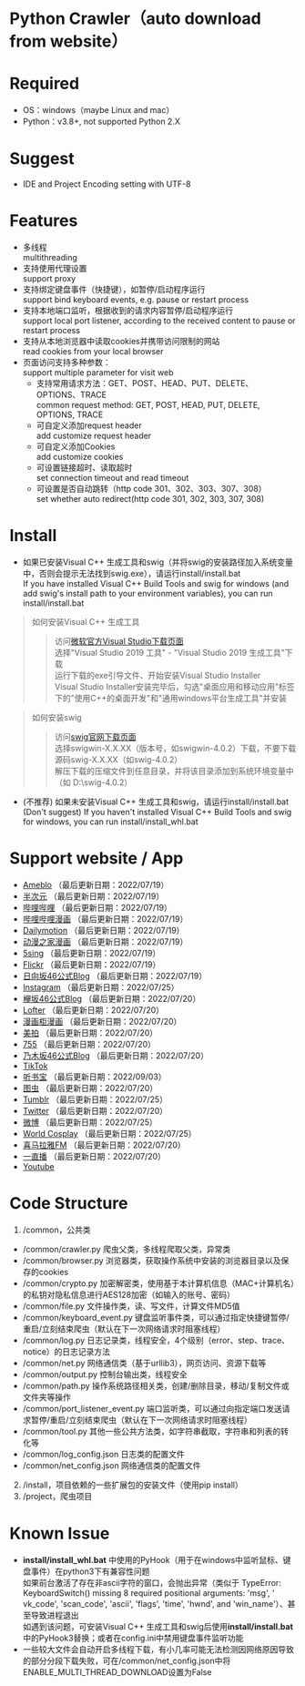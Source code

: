 Python Crawler（auto download from website）
=====

# Required

* OS：windows（maybe Linux and mac）<br>
* Python：v3.8+, not supported Python 2.X

# Suggest

* IDE and Project Encoding setting with UTF-8

# Features

* 多线程<br>
  multithreading<br>
* 支持使用代理设置<br>
  support proxy<br>
* 支持绑定键盘事件（快捷键），如暂停/启动程序运行<br>
  support bind keyboard events, e.g. pause or restart process<br>
* 支持本地端口监听，根据收到的请求内容暂停/启动程序运行<br>
  support local port listener, according to the received content to pause or restart process<br>
* 支持从本地浏览器中读取cookies并携带访问限制的网站<br>
  read cookies from your local browser<br>
* 页面访问支持多种参数：<br>
  support multiple parameter for visit web
    * 支持常用请求方法：GET、POST、HEAD、PUT、DELETE、OPTIONS、TRACE<br>
      common request method: GET, POST, HEAD, PUT, DELETE, OPTIONS, TRACE<br>
    * 可自定义添加request header<br>
      add customize request header<br>
    * 可自定义添加Cookies<br>
      add customize cookies<br>
    * 可设置链接超时、读取超时<br>
      set connection timeout and read timeout<br>
    * 可设置是否自动跳转（http code 301、302、303、307、308）<br>
      set whether auto redirect(http code 301, 302, 303, 307, 308) <br>

# Install

* 如果已安装Visual C++ 生成工具和swig（并将swig的安装路径加入系统变量中，否则会提示无法找到swig.exe），请运行install/install.bat<br>
  If you have installed Visual C++ Build Tools and swig for windows (and add swig's install path to your environment
  variables), you can run install/install.bat <br>

> 如何安装Visual C++ 生成工具
>> 访问[微软官方Visual Studio下载页面](https://visualstudio.microsoft.com/downloads/)<br>
选择"Visual Studio 2019 工具" - "Visual Studio 2019 生成工具"下载<br>
运行下载的exe引导文件、开始安装Visual Studio Installer<br>
Visual Studio Installer安装完毕后，勾选"桌面应用和移动应用"标签下的"使用C++的桌面开发"和"通用windows平台生成工具"并安装<br>

> 如何安装swig
>> 访问[swig官网下载页面](http://www.swig.org/download.html)<br>
选择swigwin-X.X.XX（版本号，如swigwin-4.0.2）下载，不要下载源码swig-X.X.XX（如swig-4.0.2）<br>
解压下载的压缩文件到任意目录，并将该目录添加到系统环境变量中（如 D:\swig-4.0.2）

* (不推荐) 如果未安装Visual C++ 生成工具和swig，请运行install/install.bat<br>
  (Don't suggest) If you haven't installed Visual C++ Build Tools and swig for windows, you can run
  install/install_whl.bat<br>

# Support website / App

* [Ameblo](https://ameblo.jp/) （最后更新日期：2022/07/19）
* [半次元](https://bcy.net/) （最后更新日期：2022/07/19）
* [哔哩哔哩](https://www.bilibili.com/) （最后更新日期：2022/07/19）
* [哔哩哔哩漫画](https://manga.bilibili.com/) （最后更新日期：2022/07/19）
* [Dailymotion](https://www.dailymotion.com/) （最后更新日期：2022/07/19）
* [动漫之家漫画](https://www.dmzj.com/) （最后更新日期：2022/07/19）
* [5sing](https://5sing.kugou.com/index.html) （最后更新日期：2022/07/19）
* [Flickr](https://www.flickr.com/) （最后更新日期：2022/07/19）
* [日向坂46公式Blog](https://www.hinatazaka46.com/s/official/diary/member) （最后更新日期：2022/07/19）
* [Instagram](https://www.instagram.com/) （最后更新日期：2022/07/25）
* [欅坂46公式Blog](https://www.keyakizaka46.com/s/k46o/diary/member) （最后更新日期：2022/07/20）
* [Lofter](https://www.lofter.com/) （最后更新日期：2022/07/20）
* [漫画柜漫画](https://www.manhuagui.com/) （最后更新日期：2022/07/20）
* [美拍](https://www.meipai.com/) （最后更新日期：2022/07/20）
* [755](https://7gogo.jp/) （最后更新日期：2022/07/20）
* [乃木坂46公式Blog](https://www.nogizaka46.com/s/n46/diary/MEMBER/list) （最后更新日期：2022/07/20）
* [TikTok](https://www.tiktok.com/)
* [听书宝](http://m.tingshubao.com/) （最后更新日期：2022/09/03）
* [图虫](https://tuchong.com/) （最后更新日期：2022/07/20）
* [Tumblr](https://www.tumblr.com/) （最后更新日期：2022/07/25）
* [Twitter](https://twitter.com/) （最后更新日期：2022/07/20）
* [微博](https://weibo.com/) （最后更新日期：2022/07/25）
* [World Cosplay](https://worldcosplay.net/) （最后更新日期：2022/07/25）
* [喜马拉雅FM](https://www.ximalaya.com/) （最后更新日期：2022/07/20）
* [一直播](https://www.yizhibo.com/) （最后更新日期：2022/07/20）
* [Youtube](https://www.youtube.com/)

# Code Structure

1. /common，公共类<br>

* /common/crawler.py 爬虫父类，多线程爬取父类，异常类<br>
* /common/browser.py 浏览器类，获取操作系统中安装的浏览器目录以及保存的cookies<br>
* /common/crypto.py 加密解密类，使用基于本计算机信息（MAC+计算机名）的私钥对隐私信息进行AES128加密（如输入的账号、密码）<br>
* /common/file.py 文件操作类，读、写文件，计算文件MD5值<br>
* /common/keyboard_event.py 键盘监听事件类，可以通过指定快捷键暂停/重启/立刻结束爬虫（默认在下一次网络请求时阻塞线程）<br>
* /common/log.py 日志记录类，线程安全，4个级别（error、step、trace、notice）的日志记录方法<br>
* /common/net.py 网络通信类（基于urllib3），网页访问、资源下载等<br>
* /common/output.py 控制台输出类，线程安全<br>
* /common/path.py 操作系统路径相关类，创建/删除目录，移动/复制文件或文件夹等操作<br>
* /common/port_listener_event.py 端口监听类，可以通过向指定端口发送请求暂停/重启/立刻结束爬虫（默认在下一次网络请求时阻塞线程）<br>
* /common/tool.py 其他一些公共方法类，如字符串截取，字符串和列表的转化等
* /common/log_config.json 日志类的配置文件
* /common/net_config.json 网络通信类的配置文件

2. /install，项目依赖的一些扩展包的安装文件（使用pip install）
3. /project，爬虫项目

# Known Issue

* **install/install_whl.bat** 中使用的PyHook（用于在windows中监听鼠标、键盘事件）在python3下有兼容性问题<br>
  如果前台激活了存在非ascii字符的窗口，会抛出异常（类似于 TypeError: KeyboardSwitch() missing 8 required positional arguments: 'msg', '
  vk_code', 'scan_code', 'ascii', 'flags', 'time', 'hwnd', and 'win_name'）、甚至导致进程退出<br>
  如遇到该问题，可安装Visual C++ 生成工具和swig后使用**install/install.bat**中的PyHook3替换；或者在config.ini中禁用键盘事件监听功能
* 一些较大文件会自动开启多线程下载，有小几率可能无法检测因网络原因导致的部分分段下载失败，可在/common/net_config.json中将ENABLE_MULTI_THREAD_DOWNLOAD设置为False
